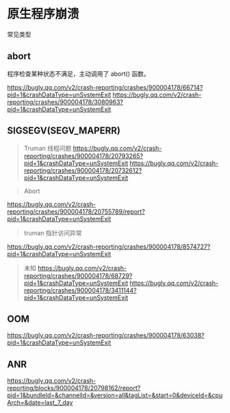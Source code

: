 # 原生程序崩溃

常见类型

## abort

程序检查某种状态不满足，主动调用了 abort() 函数。

https://bugly.qq.com/v2/crash-reporting/crashes/900004178/66714?pid=1&crashDataType=unSystemExit
https://bugly.qq.com/v2/crash-reporting/crashes/900004178/3080963?pid=1&crashDataType=unSystemExit

## SIGSEGV(SEGV_MAPERR)

> Truman 线程问题
https://bugly.qq.com/v2/crash-reporting/crashes/900004178/20793265?pid=1&crashDataType=unSystemExit
https://bugly.qq.com/v2/crash-reporting/crashes/900004178/20732612?pid=1&crashDataType=unSystemExit

> Abort

https://bugly.qq.com/v2/crash-reporting/crashes/900004178/20755789/report?pid=1&crashDataType=unSystemExit


> truman 指针访问异常

https://bugly.qq.com/v2/crash-reporting/crashes/900004178/8574727?pid=1&crashDataType=unSystemExit


> 未知
https://bugly.qq.com/v2/crash-reporting/crashes/900004178/68729?pid=1&crashDataType=unSystemExit
https://bugly.qq.com/v2/crash-reporting/crashes/900004178/3411144?pid=1&crashDataType=unSystemExit

## OOM

https://bugly.qq.com/v2/crash-reporting/crashes/900004178/63038?pid=1&crashDataType=unSystemExit


## ANR

https://bugly.qq.com/v2/crash-reporting/blocks/900004178/20798162/report?pid=1&bundleId=&channelId=&version=all&tagList=&start=0&deviceId=&cpuArch=&date=last_7_day
